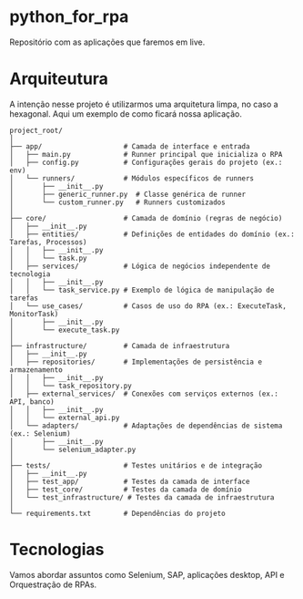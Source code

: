 # python_for_rpa
Repositório com as aplicações que faremos em live.

# Arquiteutura
A intenção nesse projeto é utilizarmos uma arquitetura limpa, no caso a hexagonal. Aqui um exemplo de como ficará nossa aplicação.

```
project_root/
│
├── app/                    # Camada de interface e entrada
│   ├── main.py             # Runner principal que inicializa o RPA
│   ├── config.py           # Configurações gerais do projeto (ex.: env)
│   └── runners/            # Módulos específicos de runners
│       ├── __init__.py
│       ├── generic_runner.py  # Classe genérica de runner
│       └── custom_runner.py   # Runners customizados
│
├── core/                   # Camada de domínio (regras de negócio)
│   ├── __init__.py
│   ├── entities/           # Definições de entidades do domínio (ex.: Tarefas, Processos)
│   │   ├── __init__.py
│   │   └── task.py
│   ├── services/           # Lógica de negócios independente de tecnologia
│   │   ├── __init__.py
│   │   └── task_service.py # Exemplo de lógica de manipulação de tarefas
│   └── use_cases/          # Casos de uso do RPA (ex.: ExecuteTask, MonitorTask)
│       ├── __init__.py
│       └── execute_task.py
│
├── infrastructure/         # Camada de infraestrutura
│   ├── __init__.py
│   ├── repositories/       # Implementações de persistência e armazenamento
│   │   ├── __init__.py
│   │   └── task_repository.py
│   ├── external_services/  # Conexões com serviços externos (ex.: API, banco)
│   │   ├── __init__.py
│   │   └── external_api.py
│   └── adapters/           # Adaptações de dependências de sistema (ex.: Selenium)
│       ├── __init__.py
│       └── selenium_adapter.py
│
├── tests/                  # Testes unitários e de integração
│   ├── __init__.py
│   ├── test_app/           # Testes da camada de interface
│   ├── test_core/          # Testes da camada de domínio
│   └── test_infrastructure/ # Testes da camada de infraestrutura
│
└── requirements.txt        # Dependências do projeto
```

# Tecnologias
Vamos abordar assuntos como Selenium, SAP, aplicações desktop, API e Orquestração de RPAs.
